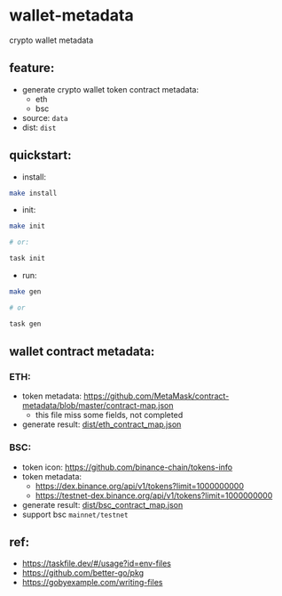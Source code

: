 # wallet-metadata
crypto wallet metadata


## feature:

- generate crypto wallet token contract metadata:
    - eth
    - bsc
- source: `data`    
- dist: `dist`


## quickstart:


- install:

```bash
make install
```

- init:

```bash
make init 

# or:

task init

```


- run:


```bash
make gen 

# or

task gen

```

## wallet contract metadata:


### ETH:

- token metadata: https://github.com/MetaMask/contract-metadata/blob/master/contract-map.json
    - this file miss some fields, not completed
- generate result: [dist/eth_contract_map.json](./dist/eth_contract_map.json)


### BSC: 

- token icon: https://github.com/binance-chain/tokens-info
- token metadata: 
    - https://dex.binance.org/api/v1/tokens?limit=1000000000
    - https://testnet-dex.binance.org/api/v1/tokens?limit=1000000000
- generate result: [dist/bsc_contract_map.json](dist/bsc_contract_map.json)
- support bsc `mainnet/testnet`

## ref: 

- https://taskfile.dev/#/usage?id=env-files
- https://github.com/better-go/pkg
- https://gobyexample.com/writing-files